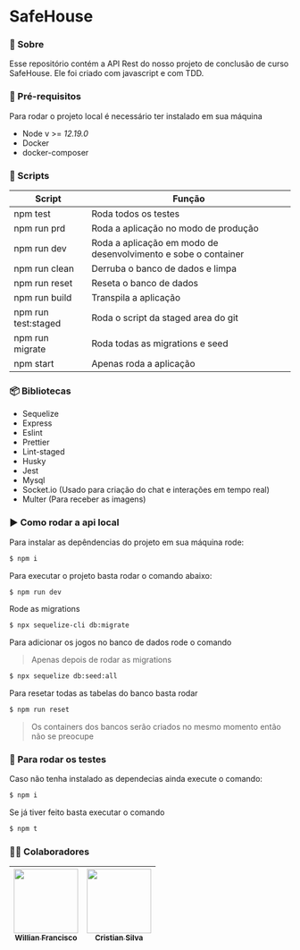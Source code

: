 # SafeHouse


### :page_facing_up: Sobre

Esse repositório contém a API Rest do nosso projeto de conclusão de curso SafeHouse. Ele foi criado com javascript e com TDD.

### :bookmark_tabs: Pré-requisitos

Para rodar o projeto local é necessário ter instalado em sua máquina

* Node v >= *12.19.0*
* Docker
* docker-composer

### :scroll: Scripts 

Script   | Função
--------- | ------
npm test | Roda todos os testes
npm run prd | Roda a aplicação no modo de produção
npm run dev | Roda a aplicação em modo de desenvolvimento e sobe o container
npm run clean | Derruba o banco de dados e limpa
npm run reset | Reseta o banco de dados
npm run build | Transpila a aplicação
npm run test:staged | Roda o script da staged area do git
npm run migrate | Roda todas as migrations e seed
npm start | Apenas roda a aplicação

### :package: Bibliotecas

* Sequelize
* Express
* Eslint
* Prettier
* Lint-staged
* Husky
* Jest
* Mysql
* Socket.io (Usado para criação do chat e interações em tempo real)
* Multer (Para receber as imagens)
### :arrow_forward: Como rodar a api local

Para instalar as depêndencias do projeto em sua máquina rode:

```bash
$ npm i 
```

Para executar o projeto basta rodar o comando abaixo: 

```bash
$ npm run dev
```
Rode as migrations

```bash
$ npx sequelize-cli db:migrate 
```

Para adicionar os jogos no banco de dados rode o comando
> Apenas depois de rodar as migrations

```bash
$ npx sequelize db:seed:all 
```

Para resetar todas as tabelas do banco basta rodar

```bash
$ npm run reset
```

> Os containers dos bancos serão criados no mesmo momento então não se preocupe
### :red_circle: Para rodar os testes

Caso não tenha instalado as dependecias ainda execute o comando:

```bash
$ npm i 
```

Se já tiver feito basta executar o comando

```bash
$ npm t
```

### :man_technologist: Colaboradores 

[<img src="https://media-exp1.licdn.com/dms/image/C4D03AQFlypTHsH6VmA/profile-displayphoto-shrink_800_800/0/1601033670503?e=1643846400&v=beta&t=5xtBd7YaZhAXhtjSl8plBdXZus5qZSjWcDPtE1JJzcQ" width=115 > <br> <sub> Willian Francisco   </sub>](https://www.linkedin.com/in/willian-francisco-479b47a4/) | [<img src="https://media-exp1.licdn.com/dms/image/C4E03AQEhYEuXoJCKyQ/profile-displayphoto-shrink_800_800/0/1598641124733?e=1643846400&v=beta&t=BTXkD07TMItzbjkkQrs-zbcy_QK6aO--2cVV5SScylU" width=115 > <br> <sub> Cristian Silva </sub>](https://www.linkedin.com/in/cristian-silva-dev/) | 
| :---: | :---: |